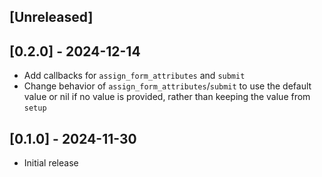 ## [Unreleased]

## [0.2.0] - 2024-12-14
- Add callbacks for `assign_form_attributes` and `submit`
- Change behavior of `assign_form_attributes`/`submit` to use the default value or nil if no value is provided, rather than keeping the value from `setup`

## [0.1.0] - 2024-11-30

- Initial release
